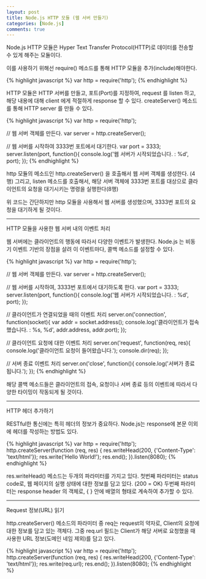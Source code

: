 ```yaml
---
layout: post
title: Node.js HTTP 모듈 (웹 서버 만들기)
categories: [Node.js]
comments: true
---
```


Node.js HTTP 모듈은 Hyper Text Transfer Protocol(HTTP)로 데이터를 전송할 수 있게 해주는 모듈이다.

이를 사용하기 위해선 require() 메소드를 통해 HTTP 모듈을 추가(include)해야한다.

{% highlight javascript %}
var http = require('http');
{% endhighlight %}

HTTP 모듈은 HTTP 서버를 만들고, 포트(Port)를 지정하여, request 를 listen 하고, 해당 내용에 대해 client 에게 적절하게 response 할 수 있다.
createServer() 메소드를 통해 HTTP server 를 만들 수 있다.

{% highlight javascript %}
var http = require('http');
 
// 웹 서버 객체를 만든다.
var server = http.createServer();
 
// 웹 서버를 시작하여 3333번 포트에서 대기한다.
var port = 3333;
server.listen(port, function(){
    console.log('웹 서버가 시작되었습니다. : %d', port);
});
{% endhighlight %}

http 모듈의 메소드인 http.createServer() 을 호출해서 웹 서버 객체를 생성한다. (4행)
그리고, listen 메소드를 호출해서, 해당 서버 객체에 3333번 포트를 대상으로 클라이언트의 요청을 대기시키는 명령을 실행한다(8행)

위 코드는 간단하지만 http 모듈을 사용해서 웹 서버를 생성했으며, 3333번 포트의 요청을 대기하게 될 것이다.

------------------

HTTP 모듈을 사용한 웹 서버 내의 이벤트 처리

웹 서버에는 클라이언트의 행동에 따라서 다양한 이벤트가 발생한다.
Node.js 는 비동기 이벤트 기반의 장점을 살려 이 이벤트마다, 콜백 메소드를 설정할 수 있다.

{% highlight javascript %}
var http = require('http');
 
// 웹 서버 객체를 만든다.
var server = http.createServer();
 
// 웹 서버를 시작하여, 3333번 포트에서 대기하도록 한다.
var port = 3333;
server.listen(port, function(){
    console.log('웹 서버가 시작되었습니다. : %d', port);
});
 
// 클라이언트가 연결되었을 때의 이벤트 처리
server.on('connection', function(socket){
    var addr = socket.address();
    console.log('클라이언트가 접속했습니다. : %s, %d', addr.address, addr.port);
});
 
// 클라이언트 요청에 대한 이벤트 처리
server.on('request', function(req, res){
    console.log('클라이언트 요청이 들어왔습니다.');
    console.dir(req);
});
 
// 서버 종료 이벤트 처리
server.on('close', function(){
    console.log('서버가 종료됩니다.');
});
{% endhighlight %}

해당 콜백 메소드들은 클라이언트의 접속, 요청이나 서버 종료 등의 이벤트에 따라서 다양한 타이밍이 작동되게 될 것이다.

----------------------
 
HTTP 헤더 추가하기

RESTful한 통신에는 특히 헤더의 정보가 중요하다. Node.js는 response에 본문 이외에 헤더를 작성하는 방법도 있다.

{% highlight javascript %}
var http = require('http');
http.createServer(function (req, res) {
  res.writeHead(200, {'Content-Type': 'text/html'});
  res.write('Hello World!');
  res.end();
}).listen(8080);
{% endhighlight %}

res.writeHead() 메소드는 두개의 파라미터를 가지고 있다.
첫번째 파라미터는 status code로, 웹 페이지의 실행 상태에 대한 정보를 담고 있다. (200 = OK)
두번째 파라미터는 response header 의 객체로, { } 안에 배열의 형태로 계속하여 추가할 수 있다.

----------------

Request 정보(URL) 읽기

http.createServer() 메소드의 파라미터 중 req는 request의 약자로, Client의 요청에 대한 정보를 담고 있는 객체다.
그중 req.url 필드는 Client가 해당 서버로 요청했을 때 사용한 URL 정보(도메인 네임 제외)를 담고 있다.

{% highlight javascript %}
var http = require('http');
http.createServer(function (req, res) {
    res.writeHead(200, {'Content-Type': 'text/html'});
    res.write(req.url);
    res.end();
}).listen(8080);
{% endhighlight %}